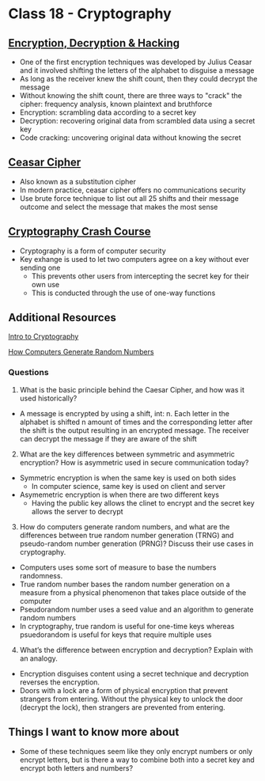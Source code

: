 # Class 18 - Cryptography

## [Encryption, Decryption & Hacking](https://www.khanacademy.org/computing/computers-and-internet/xcae6f4a7ff015e7d:online-data-security/xcae6f4a7ff015e7d:data-encryption-techniques/a/encryption-decryption-and-code-cracking)

- One of the first encryption techniques was developed by Julius Ceasar and it involved shifting the letters of the alphabet to disguise a message
- As long as the receiver knew the shift count, then they could decrypt the message
- Without knowing the shift count, there are three ways to "crack" the cipher: frequency analysis, known plaintext and bruthforce
- Encryption: scrambling data according to a secret key
- Decryption: recovering original data from scrambled data using a secret key
- Code cracking: uncovering original data without knowing the secret

## [Ceasar Cipher](https://en.wikipedia.org/wiki/Caesar_cipher)

- Also known as a substitution cipher
- In modern practice, ceasar cipher offers no communications security
- Use brute force technique to list out all 25 shifts and their message outcome and select the message that makes the most sense

## [Cryptography Crash Course](https://www.youtube.com/watch?v=jhXCTbFnK8o)

- Cryptography is a form of computer security
- Key exhange is used to let two computers agree on a key without ever sending one
    - This prevents other users from intercepting the secret key for their own use
    - This is conducted through the use of one-way functions

## Additional Resources

[Intro to Cryptography](https://thebestvpn.com/cryptography/)

[How Computers Generate Random Numbers](https://www.howtogeek.com/183051/htg-explains-how-computers-generate-random-numbers/)

### Questions

1. What is the basic principle behind the Caesar Cipher, and how was it used historically?

- A message is encrypted by using a shift, int: n. Each letter in the alphabet is shifted n amount of times and the corresponding letter after the shift is the output resulting in an encrypted message. The receiver can decrypt the message if they are aware of the shift

2. What are the key differences between symmetric and asymmetric encryption? How is asymmetric used in secure communication today?

- Symmetric encryption is when the same key is used on both sides 
    - In computer science, same key is used on client and server
- Asymemetric encryption is when there are two different keys
    - Having the public key allows the clinet to encrypt and the secret key allows the server to decrypt

3. How do computers generate random numbers, and what are the differences between true random number generation (TRNG) and pseudo-random number generation (PRNG)? Discuss their use cases in cryptography.

- Computers uses some sort of measure to base the numbers randomness.
- True random number bases the random number generation on a measure from a physical phenomenon that takes place outside of the computer
- Pseudorandom number uses a seed value and an algorithm to generate random numbers
- In cryptography, true random is useful for one-time keys whereas psuedorandom is useful for keys that require multiple uses

4. What’s the difference between encryption and decryption? Explain with an analogy.

- Encryption disguises content using a secret technique and decryption reverses the encryption.
- Doors with a lock are a form of physical encryption that prevent strangers from entering. Without the physical key to unlock the door (decrypt the lock), then strangers are prevented from entering. 

## Things I want to know more about

- Some of these techniques seem like they only encrypt numbers or only encrypt letters, but is there a way to combine both into a secret key and encrypt both letters and numbers?